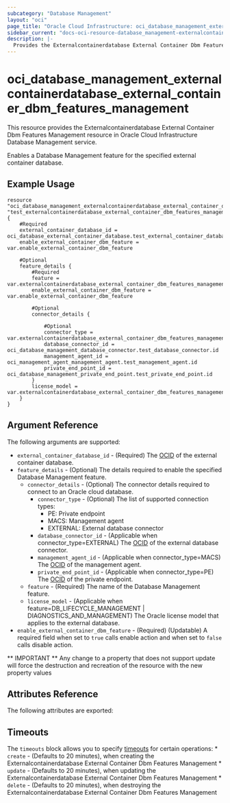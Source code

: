 ```yaml
---
subcategory: "Database Management"
layout: "oci"
page_title: "Oracle Cloud Infrastructure: oci_database_management_externalcontainerdatabase_external_container_dbm_features_management"
sidebar_current: "docs-oci-resource-database_management-externalcontainerdatabase_external_container_dbm_features_management"
description: |-
  Provides the Externalcontainerdatabase External Container Dbm Features Management resource in Oracle Cloud Infrastructure Database Management service
---
```


# oci_database_management_externalcontainerdatabase_external_container_dbm_features_management
This resource provides the Externalcontainerdatabase External Container Dbm Features Management resource in Oracle Cloud Infrastructure Database Management service.

Enables a Database Management feature for the specified external container database.


## Example Usage

```hcl
resource "oci_database_management_externalcontainerdatabase_external_container_dbm_features_management" "test_externalcontainerdatabase_external_container_dbm_features_management" {
	#Required
	external_container_database_id = oci_database_external_container_database.test_external_container_database.id
	enable_external_container_dbm_feature = var.enable_external_container_dbm_feature

	#Optional
	feature_details {
		#Required
		feature = var.externalcontainerdatabase_external_container_dbm_features_management_feature_details_feature
		enable_external_container_dbm_feature = var.enable_external_container_dbm_feature

		#Optional
		connector_details {

			#Optional
			connector_type = var.externalcontainerdatabase_external_container_dbm_features_management_feature_details_connector_details_connector_type
			database_connector_id = oci_database_management_database_connector.test_database_connector.id
			management_agent_id = oci_management_agent_management_agent.test_management_agent.id
			private_end_point_id = oci_database_management_private_end_point.test_private_end_point.id
		}
		license_model = var.externalcontainerdatabase_external_container_dbm_features_management_feature_details_license_model
	}
}
```

## Argument Reference

The following arguments are supported:

* `external_container_database_id` - (Required) The [OCID](https://docs.cloud.oracle.com/iaas/Content/General/Concepts/identifiers.htm) of the external container database.
* `feature_details` - (Optional) The details required to enable the specified Database Management feature.
	* `connector_details` - (Optional) The connector details required to connect to an Oracle cloud database.
		* `connector_type` - (Optional) The list of supported connection types:
			* PE: Private endpoint
			* MACS: Management agent
			* EXTERNAL: External database connector 
		* `database_connector_id` - (Applicable when connector_type=EXTERNAL) The [OCID](https://docs.cloud.oracle.com/iaas/Content/General/Concepts/identifiers.htm) of the external database connector.
		* `management_agent_id` - (Applicable when connector_type=MACS) The [OCID](https://docs.cloud.oracle.com/iaas/Content/General/Concepts/identifiers.htm) of the management agent.
		* `private_end_point_id` - (Applicable when connector_type=PE) The [OCID](https://docs.cloud.oracle.com/iaas/Content/General/Concepts/identifiers.htm) of the private endpoint.
	* `feature` - (Required) The name of the Database Management feature.
	* `license_model` - (Applicable when feature=DB_LIFECYCLE_MANAGEMENT | DIAGNOSTICS_AND_MANAGEMENT) The Oracle license model that applies to the external database. 
* `enable_external_container_dbm_feature` - (Required) (Updatable) A required field when set to `true` calls enable action and when set to `false` calls disable action.


** IMPORTANT **
Any change to a property that does not support update will force the destruction and recreation of the resource with the new property values

## Attributes Reference

The following attributes are exported:


## Timeouts

The `timeouts` block allows you to specify [timeouts](https://registry.terraform.io/providers/oracle/oci/latest/docs/guides/changing_timeouts) for certain operations:
	* `create` - (Defaults to 20 minutes), when creating the Externalcontainerdatabase External Container Dbm Features Management
	* `update` - (Defaults to 20 minutes), when updating the Externalcontainerdatabase External Container Dbm Features Management
	* `delete` - (Defaults to 20 minutes), when destroying the Externalcontainerdatabase External Container Dbm Features Management
